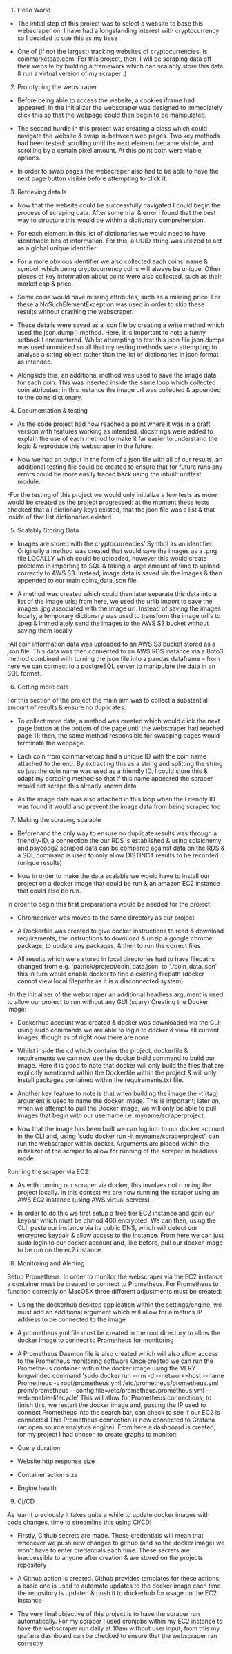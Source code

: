 1. Hello World 

- The initial step of this project was to select a website to base this webscraper on. I have had a longstanding interest with cryptocurrency so I decided to use this as my base 

- One of (if not the largest) tracking websites of cryptocurrencies, is coinmarketcap.com. For this project, then, I will be scraping data off their website by building a framework which can scalably store this data & run a virtual version of my scraper :) 


2. Prototyping the webscraper 

- Before being able to access the website, a cookies iframe had appeared. In the initializer the webscraper was designed to immediately click this so that the webpage could then begin to be manipulated. 

- The second hurdle in this project was creating a class which could navigate the website & swap in-between web pages. Two key methods had been tested: scrolling until the next element became visible, and scrolling by a certain pixel amount. At this point both were viable options. 

- In order to swap pages the webscraper also had to be able to have the next page button visible before attempting to click it. 


3. Retrieving details 

- Now that the website could be successfully navigated I could begin the process of scraping data. After some trial & error I found that the best way to structure this would be within a dictionary comprehension. 

- For each element in this list of dictionaries we would need to have identifiable bits of information. For this, a UUID string was utilized to act as a global unique identifier 

- For a more obvious identifier we also collected each coins’ name & symbol, which being cryptocurrency coins will always be unique. Other pieces of key information about coins were also collected, such as their market cap & price. 

- Some coins would have missing attributes, such as a missing price. For these a NoSuchElementException was used in order to skip these results without crashing the webscraper. 

- These details were saved as a json file by creating a write method which used the json.dump() method. Here, it is important to note a funny setback I encountered. Whilst attempting to test this json file json.dumps was used unnoticed so all that my testing methods were attempting to analyse a string object rather than the list of dictionaries in json format as intended. 

- Alongside this, an additional mothod was used to save the image data for each coin. This was inserted inside the same loop which collected coin attributes; in this instance the image url was collected & appended to the coins dictionary. 


4. Documentation & testing 

- As the code project had now reached a point where it was in a draft version with features working as intended, docstrings were added to explain the use of each method to make it far easier to understand the logic & reproduce this webscraper in the future. 

- Now we had an output in the form of a json file with all of our results, an additional testing file could be created to ensure that for future runs any errors could be more easily traced back using the inbuilt unittest module. 

-For the testing of this project we would only initialize a few tests as more would be created as the project progressed; at the moment these tests checked that all dictionary keys existed, that the json file was a list & that inside of that list dictionaries existed 


5. Scalably Storing Data 

- Images are stored with the cryptocurrencies’ Symbol as an identifier. Originally a method was created that would save the images as a .png file LOCALLY which could be uploaded, however this would create problems in importing to SQL & taking a large amount of time to upload correctly to AWS S3. Instead, image data is saved via the images & then appended to our main coins_data.json file. 

- A method was created which could then later separate this data into a list of the image urls; from here, we used the urlib import to save the images .jpg associated with the image url. Instead of saving the images locally, a temporary dictionary was used to transform the image url's to .jpeg & immediately send the images to the AWS S3 bucket without saving them locally 

-All coin information data was uploaded to an AWS S3 bucket stored as a json file. This data was then connected to an AWS RDS instance via a Boto3 method combined with turning the json file into a pandas dataframe – from here we can connect to a postgreSQL server to manipulate the data in an SQL format. 


6. Getting more data 

For this section of the project the main aim was to collect a substantial amount of results & ensure no duplicates: 

- To collect more data, a method was created which would click the next page button at the bottom of the page until the webscraper had reached page 11; then, the same method responsible for swapping pages would terminate the webpage. 

- Each coin from coinmarketcap had a unique ID with the coin name attached to the end. By extracting this as a string and splitting the string so just the coin name was used as a friendly ID, I could store this & adapt my scraping method so that if this name appeared the scraper would not scrape this already 
known data 

- As the image data was also attached in this loop when the Friendly ID was found it would also prevent the image data from being scraped too 


7. Making the scraping scalable 

- Beforehand the only way to ensure no duplicate results was through a friendly-ID,  a connection the our RDS is established & using sqlalchemy and psycopg2 scraped data can be compared against data on the RDS & a SQL command is used to only allow DISTINCT results to be recorded (unique results)

- Now in order to make the data scalable we would have to install our project on a docker image that could be run & an amazon EC2 instance that could also be run. 

In order to begin this first preparations would be needed for the project: 

- Chromedriver was moved to the same directory as our project 

- A Dockerfile was created to give docker instructions to read & download requirements, the instructions to download & unzip a google chrome package, to update any packages, & then to run the correct files 

- All results which were stored in local directories had to have filepaths changed from e.g. 'patrick/project/coin_data.json' to './coin_data.json' this in turn would enable docker to find a existing filepath (docker cannot view local filepaths as it is a disconnected system) 

-In the initialiser of the webscraper an additional headless argument is used to allow our project to run without any GUI (scary) 
Creating the Docker image: 

- Dockerhub account was created & docker was downloaded via the CLI; using sudo commands we are able to login to docker & view all current images, though as of right now there are none 

- Whilst inside the cd which contains the project, dockerfile & requirements we can now use the docker build command to build our image. Here it is good to note that docker will only build the files that are explicitly mentioned within the Dockerfile within the project & will only install packages contained within the requirements.txt file. 

- Another key feature to note is that when building the image the -t (tag) argument is used to name the docker image. This is important; later on, when we attempt to pull the Docker image, we will only be able to pull images that begin with our username i.e. myname/scraperproject. 

- Now that the image has been built we can log into to our docker account in the CLI and, using 'sudo docker run -it myname/scraperproject', can run the webscraper within docker. Arguments are placed within the initializer of the scraper to allow for running of the scraper in headless mode. 

Running the scraper via EC2: 

- As with running our scraper via docker, this involves not running the project locally. In this context we are now running the scraper using an AWS EC2 instance (using AWS virtual servers). 

- In order to do this we first setup a free tier EC2 instance and gain our keypair which must be chmod 400 encrypted. We can then, using the CLI, paste our instance via its public DNS, which will detect our encrypted keypair & allow access to the instance. From here we can just sudo login to our docker account and, like before, pull our docker image to be run on the ec2 instance 


8. Monitoring and Alerting 

Setup Prometheus: In order to monitor the webscraper via the EC2 instance a container must be created to connect to Prometheus. For Prometheus to function correctly on MacOSX three different adjustments must be created: 

- Using the dockerhub desktop application within the settings/engine, we must add an additional argument which will allow for a metrics IP address to be connected to the image 

- A prometheus.yml file must be created in the root directory to allow the docker image to connect to Prometheus for monitoring 

- A Prometheus Daemon file is also created which will also allow access to the Prometheus monitoring software 
Once created we can run the Prometheus container within the docker image using the VERY longwinded command 'sudo docker run --rm -d
--network=host
--name Prometheus
-v root/prometheus.yml:/etc/prometheus/prometheus.yml
prom/prometheus
--config.file=/etc/prometheus/prometheus.yml
--web.enable-lifecycle' 
This will allow for Prometheus connections; to finish this, we restart the docker image and, pasting the IP used to connect Prometheus into the search bar, can check to see if our EC2 is connected 
This Prometheus connection is now connected to Grafana (an open source analytics engine). From here a dashboard is created; for my project I had chosen to create graphs to monitor: 

- Query duration 
- Website http response size 
- Container action size 
- Engine health 


9. CI/CD 

As learnt previously it takes quite a while to update docker images with code changes, time to streamline this using CI/CD! 

- Firstly, Github secrets are made. These credentials will mean that whenever we push new changes to github (and so the docker image) we won't have to enter credentials each time. These secrets are inaccessible to anyone after creation & are stored on the projects repository 

- A Github action is created. Github provides templates for these actions; a basic one is used to automate updates to the docker image each time the repository is updated & push it to dockerhub for usage on the EC2 Instance 

- The very final objective of this project is to have the scraper run automatically. For my scraper I used cronjobs within my EC2 instance to have the webscraper run daily at 10am without user input; from this my grafana dashboard can be checked to ensure that the webscraper ran correctly 
